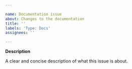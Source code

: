 ```yaml
---

name: Documentation issue
about: Changes to the documentation
title: ''
labels: 'Type: Docs'
assignees: ''

---
```


**Description**

A clear and concise description of what this issue is about.
